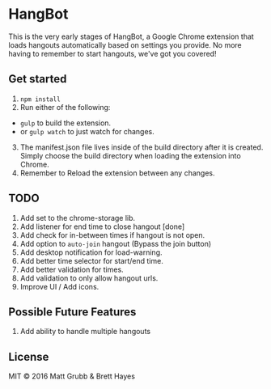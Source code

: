 # HangBot

This is the very early stages of HangBot, a Google Chrome extension that loads
hangouts automatically based on settings you provide. No more having to remember
to start hangouts, we've got you covered!

## Get started

1. `npm install`
2. Run either of the following:
  - `gulp` to build the extension.
  - or `gulp watch` to just watch for changes.

3. The manifest.json file lives inside of the build directory after it is
created. Simply choose the build directory when loading the extension into Chrome.
4. Remember to Reload the extension between any changes.


## TODO

1. Add set to the chrome-storage lib.
2. Add listener for end time to close hangout [done]
3. Add check for in-between times if hangout is not open.
4. Add option to `auto-join` hangout (Bypass the join button)
5. Add desktop notification for load-warning.
6. Add better time selector for start/end time.
7. Add better validation for times.
8. Add validation to only allow hangout urls.
9. Improve UI / Add icons.

## Possible Future Features

1. Add ability to handle multiple hangouts

## License

MIT &copy; 2016 Matt Grubb & Brett Hayes

